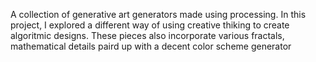 A collection of generative art generators made using processing. In this project, I explored a different way of using creative thiking to create algoritmic designs. These pieces also incorporate various fractals, mathematical details paird up with a decent color scheme generator
